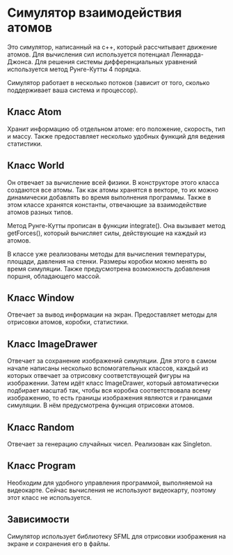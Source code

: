# Симулятор взаимодействия атомов

Это симулятор, написанный на c++, который рассчитывает движение атомов. 
Для вычисления сил используется потенциал Леннарда-Джонса.
Для решения системы дифференциальных уравнений используется метод Рунге-Кутты 4 порядка.

Симулятор работает в несколько потоков (зависит от того, сколько поддерживает ваша система и процессор).

## Класс Atom
Хранит информацию об отдельном атоме: его положение, скорость, тип и массу. Также предоставляет несколько удобных функций
для ведения статистики.

## Класс World
Он отвечает за вычисление всей физики. В конструкторе этого класса создаются все атомы. Так как атомы хранятся в векторе,
то их можно динамически добавлять во время выполнения программы.
Также в этом классе хранятся константы, отвечающие за взаимодействие атомов разных типов.

Метод Рунге-Кутты прописан в функции integrate(). Она вызывает метод getForces(), который вычисляет силы, действующие на
каждый из атомов.

В классе уже реализованы методы для вычисления температуры, площади, давления на стенки. Размеры коробки можно менять
во время симуляции. Также предусмотрена возможность добавления поршня, обладающего массой.

## Класс Window
Отвечает за вывод информации на экран. Предоставляет методы для отрисовки атомов, коробки, статистики.

## Класс ImageDrawer
Отвечает за сохранение изображений симуляции. Для этого в самом начале написаны несколько вспомогательных классов,
каждый из которых отвечает за отрисовку соответствующей фигуры на изображении. Затем идёт класс ImageDrawer, который
автоматически подбирает масштаб так, чтобы вся коробка соответствовала всему изображению, то есть границы изображения 
являются и границами симуляции. В нём предусмотрена функция отрисовки атомов.

## Класс Random
Отвечает за генерацию случайных чисел. Реализован как Singleton.

## Класс Program
Необходим для удобного управления программой, выполняемой на видеокарте. Сейчас вычисления не используют видеокарту,
поэтому этот класс не используется.

## Зависимости
Симулятор использует библиотеку SFML для отрисовки изображения на экране и сохранения его в файлы.